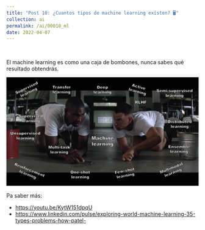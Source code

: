 ```yaml
---
title: "Post 10: ¿Cuantos tipos de machine learning existen? 🖥️"
collection: ai
permalink: /ai/00010_ml
date: 2022-04-07
---
```


&nbsp;

El machine learning es como una caja de bombones, nunca sabes qué resultado obtendrás.

![img](/images/ai/000011_ml.jpg)


Pa saber más: 
* <https://youtu.be/KytW151dpqU>
* <https://www.linkedin.com/pulse/exploring-world-machine-learning-35-types-problems-how-patel->

